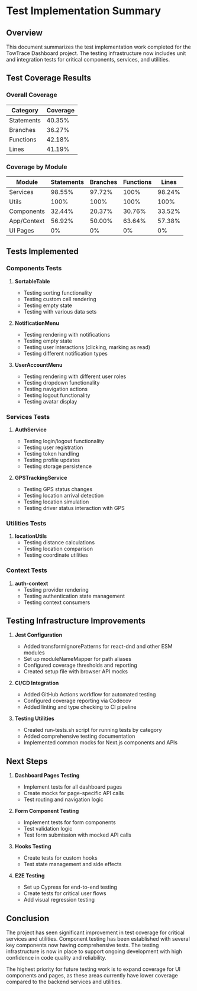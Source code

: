 # Test Implementation Summary

## Overview

This document summarizes the test implementation work completed for the TowTrace Dashboard project. The testing infrastructure now includes unit and integration tests for critical components, services, and utilities.

## Test Coverage Results

### Overall Coverage

| Category   | Coverage |
|------------|----------|
| Statements | 40.35%   |
| Branches   | 36.27%   |
| Functions  | 42.18%   |
| Lines      | 41.19%   |

### Coverage by Module

| Module                   | Statements | Branches | Functions | Lines   |
|--------------------------|------------|----------|-----------|---------|
| Services                 | 98.55%     | 97.72%   | 100%      | 98.24%  |
| Utils                    | 100%       | 100%     | 100%      | 100%    |
| Components               | 32.44%     | 20.37%   | 30.76%    | 33.52%  |
| App/Context              | 56.92%     | 50.00%   | 63.64%    | 57.38%  |
| UI Pages                 | 0%         | 0%       | 0%        | 0%      |

## Tests Implemented

### Components Tests

1. **SortableTable**
   - Testing sorting functionality
   - Testing custom cell rendering
   - Testing empty state
   - Testing with various data sets

2. **NotificationMenu**
   - Testing rendering with notifications
   - Testing empty state
   - Testing user interactions (clicking, marking as read)
   - Testing different notification types

3. **UserAccountMenu**
   - Testing rendering with different user roles
   - Testing dropdown functionality
   - Testing navigation actions
   - Testing logout functionality
   - Testing avatar display

### Services Tests

1. **AuthService**
   - Testing login/logout functionality
   - Testing user registration
   - Testing token handling
   - Testing profile updates
   - Testing storage persistence

2. **GPSTrackingService**
   - Testing GPS status changes
   - Testing location arrival detection
   - Testing location simulation
   - Testing driver status interaction with GPS

### Utilities Tests

1. **locationUtils**
   - Testing distance calculations
   - Testing location comparison
   - Testing coordinate utilities

### Context Tests

1. **auth-context**
   - Testing provider rendering
   - Testing authentication state management
   - Testing context consumers

## Testing Infrastructure Improvements

1. **Jest Configuration**
   - Added transformIgnorePatterns for react-dnd and other ESM modules
   - Set up moduleNameMapper for path aliases
   - Configured coverage thresholds and reporting
   - Created setup file with browser API mocks

2. **CI/CD Integration**
   - Added GitHub Actions workflow for automated testing
   - Configured coverage reporting via Codecov
   - Added linting and type checking to CI pipeline

3. **Testing Utilities**
   - Created run-tests.sh script for running tests by category
   - Added comprehensive testing documentation
   - Implemented common mocks for Next.js components and APIs

## Next Steps

1. **Dashboard Pages Testing**
   - Implement tests for all dashboard pages
   - Create mocks for page-specific API calls
   - Test routing and navigation logic

2. **Form Component Testing**
   - Implement tests for form components
   - Test validation logic
   - Test form submission with mocked API calls

3. **Hooks Testing**
   - Create tests for custom hooks
   - Test state management and side effects

4. **E2E Testing**
   - Set up Cypress for end-to-end testing
   - Create tests for critical user flows
   - Add visual regression testing

## Conclusion

The project has seen significant improvement in test coverage for critical services and utilities. Component testing has been established with several key components now having comprehensive tests. The testing infrastructure is now in place to support ongoing development with high confidence in code quality and reliability.

The highest priority for future testing work is to expand coverage for UI components and pages, as these areas currently have lower coverage compared to the backend services and utilities.